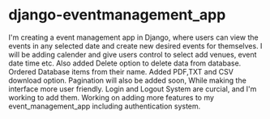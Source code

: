 # django-eventmanagement_app
I'm creating a event management app in Django, where users can view the events in any selected date and create new desired events for themselves.
I will be adding calender and give users control to select add venues, event date time etc.
Also added Delete option to delete data from database.
Ordered Database items from their name.
Added PDF,TXT and CSV download option.
Pagination will also be added soon, While making the interface more user friendly.
Login and Logout System are curcial, and I'm working to add them.
Working on adding more features to my event_management_app including authentication system.

